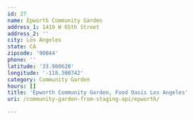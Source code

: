 ```yaml
---
id: 27
name: Epworth Community Garden
address_1: 1419 W 65th Street
address_2: ''
city: Los Angeles
state: CA
zipcode: '90044'
phone: ''
latitude: '33.980628'
longitude: '-118.300742'
category: Community Garden
hours: []
title: 'Epworth Community Garden, Food Oasis Los Angeles'
uri: /community-garden-from-staging-api/epworth/

---
```

